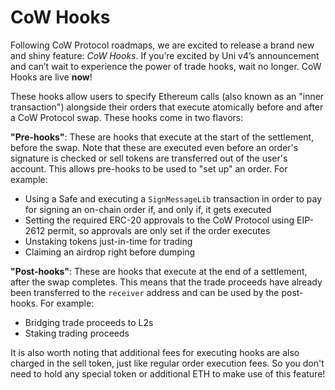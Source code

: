 # CoW Hooks

Following CoW Protocol roadmaps, we are excited to release a brand new and shiny feature: _CoW Hooks_. If you’re excited by Uni v4’s announcement and can’t wait to experience the power of trade hooks, wait no longer. CoW Hooks are live **now**!

These hooks allow users to specify Ethereum calls (also known as an "inner transaction") alongside their orders that execute atomically before and after a CoW Protocol swap. These hooks come in two flavors:

**"Pre-hooks"**: These are hooks that execute at the start of the settlement, before the swap. Note that these are executed even before an order's signature is checked or sell tokens are transferred out of the user's account. This allows pre-hooks to be used to "set up" an order. For example:

* Using a Safe and executing a `SignMessageLib` transaction in order to pay for signing an on-chain order if, and only if, it gets executed
* Setting the required ERC-20 approvals to the CoW Protocol using EIP-2612 permit, so approvals are only set if the order executes
* Unstaking tokens just-in-time for trading
* Claiming an airdrop right before dumping

**"Post-hooks"**: These are hooks that execute at the end of a settlement, after the swap completes. This means that the trade proceeds have already been transferred to the `receiver` address and can be used by the post-hooks. For example:

* Bridging trade proceeds to L2s
* Staking trading proceeds

It is also worth noting that additional fees for executing hooks are also charged in the sell token, just like regular order execution fees. So you don't need to hold any special token or additional ETH to make use of this feature!
